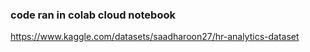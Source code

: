 ### code ran in colab cloud notebook 
https://www.kaggle.com/datasets/saadharoon27/hr-analytics-dataset
